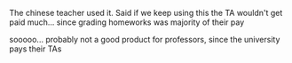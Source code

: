 The chinese teacher used it.
Said if we keep using this the TA wouldn't get paid much... since grading homeworks was majority of their pay

sooooo... probably not a good product for professors, since the university pays their TAs
